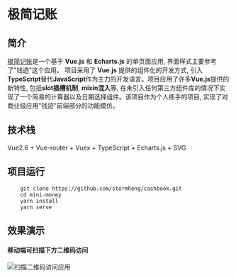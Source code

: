 # 极简记账

## 简介
[极简记账](https://blog.stormheng.com/cashbook/#/money)是一个基于 **Vue.js** 和 **Echarts.js** 的单页面应用, 界面样式主要参考了"钱迹"这个应用。
项目采用了 **Vue.js** 提供的组件化的开发方式, 引入**TypeScript**替代**JavaScript**作为主力的开发语言。项目应用了许多**Vue.js**提供的新特性, 包括**slot插槽机制**,
**mixin混入**等, 在未引入任何第三方组件库的情况下实现了一个简易的计算器以及日期选择组件。该项目作为个人练手的项目, 实现了对商业级应用"钱迹"前端部分的功能模仿。

## 技术栈
Vue2.6 + Vue-router + Vuex + TypeScript + Echarts.js + SVG

## 项目运行
```
    git clone https://github.com/stormheng/cashbook.git
    cd mini-money
    yarn install
    yarn serve
```

## 效果演示


#### 移动端可扫描下方二维码访问
![扫描二维码访问应用](http://image.stormheng.com/cashbook.png)

